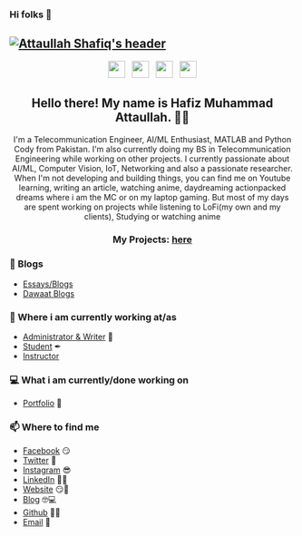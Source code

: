 ### Hi folks 👋

<!--
**attaullahshafiq10/attaullahshafiq10** is a ✨ _special_ ✨ repository because its `README.md` (this file) appears on your GitHub profile.

Here are some ideas to get you started:

- 🔭 I’m currently working on ...
- 🌱 I’m currently learning ...
- 👯 I’m looking to collaborate on ...
- 🤔 I’m looking for help with ...
- 💬 Ask me about ...
- 📫 How to reach me: ...
- 😄 Pronouns: ...
- ⚡ Fun fact: ...
-->
## [![Attaullah Shafiq's header](https://github.com/attaullahshafiq10/attaullahshafiq10/blob/main/desktop.jpg)](https://attaullahshafiq10.github.io)

<p align='center'>
<a href="https://dev.to/attaullahshafiq10"><img height="30" src="https://github.com/stephenajulu/WaylonWalker/blob/main/icon/dev.png?raw=true"></a>&nbsp;&nbsp;
<a href="https://twitter.com/iamAttaullah10"><img height="30" src="https://github.com/stephenajulu/WaylonWalker/blob/main/icon/twitter.png?raw=true"></a>&nbsp;&nbsp;
<a href="http://instagram.com/iamattaullah10"><img height="30" src="https://github.com/stephenajulu/WaylonWalker/blob/main/icon/instagram.jpg?raw=true"></a>&nbsp;&nbsp;
<a href="https://www.linkedin.com/in/attaullahshafiq10/"><img height="30" src="https://github.com/stephenajulu/WaylonWalker/blob/main/icon/linkedin.png?raw=true"></a>
</p>

<h2 align="center">Hello there! My name is Hafiz Muhammad Attaullah. 👋🤓</h2>
<p align="center">I'm a Telecommunication Engineer, AI/ML Enthusiast, MATLAB and Python Cody from Pakistan.
I'm also currently doing my BS in Telecommunication Engineering while working on other projects.
I currently passionate about AI/ML, Computer Vision, IoT, Networking and also a passionate researcher.
When I'm not developing and building things, you can find me on Youtube learning, writing an article, watching anime, daydreaming actionpacked dreams where i am the MC or on my laptop gaming. But most of my days are spent working on projects while listening to LoFi(my own and my clients), Studying or watching anime</p>

<h3 align="center">  My Projects: <a href="https://attaullahshafiq10.github.io/projects/">here</a> </h3>

### 📰 Blogs
<!-- BLOG-POST-LIST:START -->
- [Essays/Blogs](https://attaullahshafiq10.github.io/essays/)
- [Dawaat Blogs](https://www.dawaat.org/)
<!-- BLOG-POST-LIST:END -->

### 💼 Where i am currently working at/as
- [Administrator & Writer](https://dawaat.org) 💼 
- [Student](https://usindh.edu.pk) ✒
- [Instructor](https://netacad.com)

### 💻 What i am currently/done working on
- [Portfolio](https://attaullahshafiq10.github.io/)  🚀
<!--
- Tech6  🚀 *coming soon*
- [T.H.I.S](https://this1.netlify.app)  🚀 *coming very soon*
- BioEmergency & Biomme  🚀 *coming soon*
- Quevant  🚀 *coming very soon* 🚀
- [TechWit Ke](https://techwit2.netlify.app)  🚀 *coming very soon* 🚀
- Lofied  🚀 *coming soon*
- [Ajulu's Thoughts New Website](https://ajulusthoughts3.netlify.app)  🚀 *coming very soon*
-->


### 📫 Where to find me
- [Facebook](https://facebook.com/attaullahshafiq10) 😏
- [Twitter](https://twitter.com/iamAttaullah10) 🐤
- [Instagram](https://www.instagram.com/iamattaullah10/) 😎
- [LinkedIn](https://www.linkedin.com/in/attaullahshafiq10/) 👨💼
- [Website](https://attaullahshafiq10.github.io/) 😏🔗
- [Blog](https://www.dawaat.org/) 🤓💻
- [Github](https://github.com/attaullahshafiq10) 🔗🔗
- [Email](attaullahshafiq10@gmail.com) 💌


<!--
![Ajulu's Github Stats](https://github-readme-stats.vercel.app/api?username=stephenajulu&show_icons=true&theme=radical)
-->
